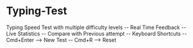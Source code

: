 # Typing-Test

Typing Speed Test with multiple difficulty levels
-- Real Time Feedback 
-- Live Statistics 
-- Compare with Previous attempt
-- Keyboard Shortcuts
  -- Cmd+Enter --> New Test
  -- Cmd+R     --> Reset
